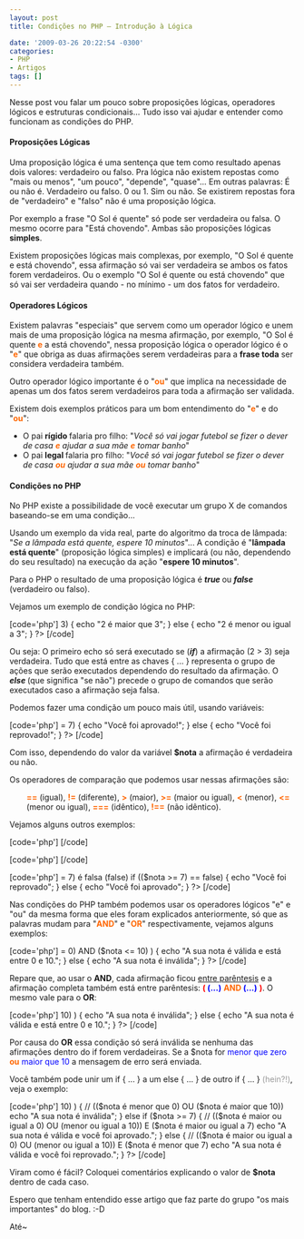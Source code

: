 ```yaml
---
layout: post
title: Condições no PHP – Introdução à Lógica

date: '2009-03-26 20:22:54 -0300'
categories:
- PHP
- Artigos
tags: []
---
```

<p>Nesse post vou falar um pouco sobre proposições lógicas, operadores lógicos e estruturas condicionais... Tudo isso vai ajudar e entender como funcionam as condições do PHP.</p>
<h4>Proposições Lógicas</h4>
<p>Uma proposição lógica é uma sentença que tem como resultado apenas dois valores: verdadeiro ou falso. Pra lógica não existem repostas como "mais ou menos", "um pouco", "depende", "quase"... Em outras palavras: É ou não é. Verdadeiro ou falso. 0 ou 1. Sim ou não. Se existirem repostas fora de "verdadeiro" e "falso" não é uma proposição lógica.</p>
<p>Por exemplo a frase "O Sol é quente" só pode ser verdadeira ou falsa. O mesmo ocorre para "Está chovendo". Ambas são proposições lógicas <strong>simples</strong>.</p>
<p>Existem proposições lógicas mais complexas, por exemplo, "O Sol é quente e está chovendo", essa afirmação só vai ser verdadeira se ambos os fatos forem verdadeiros. Ou o exemplo "O Sol é quente ou está chovendo" que só vai ser verdadeira quando - no mínimo - um dos fatos for verdadeiro.</p>
<h4>Operadores Lógicos</h4>
<p>Existem palavras "especiais" que servem como um operador lógico e unem mais de uma proposição lógica na mesma afirmação, por exemplo, "O Sol é quente <strong><span style="color: #ff6600;">e</span></strong> a está chovendo", nessa proposição lógica o operador lógico é o "<strong><span style="color: #ff6600;">e</span></strong>" que obriga as duas afirmações serem verdadeiras para a <strong>frase toda</strong> ser considera verdadeira também.</p>
<p>Outro operador lógico importante é o "<strong><span style="color: #ff6600;">ou</span></strong>" que implica na necessidade de apenas um dos fatos serem verdadeiros para toda a afirmação ser validada.</p>
<p>Existem dois exemplos práticos para um bom entendimento do "<strong><span style="color: #ff6600;">e</span></strong>" e do "<strong><span style="color: #ff6600;">ou</span></strong>":</p>
<ul>
<li>O pai <strong>rígido </strong>falaria pro filho: "<em>Você só vai jogar futebol se fizer o dever de casa <span style="color: #ff6600;"><strong>e</strong></span> ajudar a sua mãe </em><em><span style="color: #ff6600;"><strong>e</strong></span></em><em> tomar banho</em>"</li>
<li>O pai <strong>legal </strong>falaria pro filho: "<em>Você só vai jogar futebol se fizer o dever de casa </em><em><span style="color: #ff6600;"><strong>ou</strong></span></em><em> ajudar a sua mãe </em><em><span style="color: #ff6600;"><strong>ou</strong></span></em><em> tomar banho</em>"</li>
</ul>
<h4>Condições no PHP</h4>
<p>No PHP existe a possibilidade de você executar um grupo X de comandos baseando-se em uma condição...</p>
<p>Usando um exemplo da vida real, parte do algoritmo da troca de lâmpada: "<em>Se a lâmpada está quente, espere 10 minutos</em>"... A condição é "<strong>lâmpada está quente</strong>" (proposição lógica simples) e implicará (ou não, dependendo do seu resultado) na execução da ação "<strong>espere 10 minutos</strong>".</p>
<p>Para o PHP o resultado de uma proposição lógica é <em><strong>true </strong></em>ou <strong><em>false </em></strong>(verdadeiro ou falso).</p>
<p>Vejamos um exemplo de condição lógica no PHP:</p>
<p>[code='php']
<?php
if (2 > 3) {
echo "2 é maior que 3";
} else {
echo "2 é menor ou igual a 3";
}
?>
[/code]</p>
<p>Ou seja: O primeiro echo só será executado se (<strong><em>if</em></strong>) a afirmação (2 > 3) seja verdadeira. Tudo que está entre as chaves { ... } representa o grupo de ações que serão executados dependendo do resultado da afirmação. O <em><strong>else </strong></em>(que significa "se não") precede o grupo de comandos que serão executados caso a afirmação seja falsa.</p>
<p>Podemos fazer uma condição um pouco mais útil, usando variáveis:</p>
<p>[code='php']
<?php
$nota = 3;
if ($nota >= 7) {
echo "Você foi aprovado!";
} else {
echo "Você foi reprovado!";
}
?>
[/code]</p>
<p>Com isso, dependendo do valor da variável <strong>$nota</strong> a afirmação é verdadeira ou não.</p>
<p>Os operadores de comparação que podemos usar nessas afirmações são:</p>
<p style="padding-left: 30px;"><span style="color: #ff6600;"><strong>==</strong></span> (igual), <span style="color: #ff6600;"><strong>!=</strong></span> (diferente), <span style="color: #ff6600;"><strong>></strong></span> (maior), <span style="color: #ff6600;"><strong>>=</strong></span> (maior ou igual), <span style="color: #ff6600;"><strong><</strong></span> (menor), <span style="color: #ff6600;"><strong><=</strong></span> (menor ou igual), <span style="color: #ff6600;"><strong>===</strong></span> (idêntico), <strong><span style="color: #ff6600;">!==</span></strong> (não idêntico).</p>
<p>Vejamos alguns outros exemplos:</p>
<p>[code='php']
<?php
$nota = 3;
if ($nota != 10) {
echo "Você não tirou 10";
} else {
echo "Você tirou 10, parabéns!";
}
?>
[/code]</p>
<p>[code='php']
<?php
$nome = 'Thiago';
if ($nome == 'Thiago') {
echo "Olá, Thiago";
} else {
echo "Olá, Visitante";
}
?>
[/code]</p>
<p>[code='php']
<?php
$nota = 3;
// Verifica se a afirmação ($nota >= 7) é falsa (false)
if (($nota >= 7) == false) {
echo "Você foi reprovado";
} else {
echo "Você foi aprovado";
}
?>
[/code]</p>
<p>Nas condições do PHP também podemos usar os operadores lógicos "e" e "ou" da mesma forma que eles foram explicados anteriormente, só que as palavras mudam para "<span style="color: #ff6600;"><strong>AND</strong></span><span style="color: #ff6600;"><strong></strong></span>" e "<strong><span style="color: #ff6600;">OR</span></strong>" respectivamente, vejamos alguns exemplos:</p>
<p>[code='php']
<?php
$nota = 3;
if ( ($nota >= 0) AND ($nota <= 10) ) {
echo "A sua nota é válida e está entre 0 e 10.";
} else {
echo "A sua nota é inválida";
}
?>
[/code]</p>
<p>Repare que, ao usar o <strong>AND</strong>, cada afirmação ficou <span style="text-decoration: underline;">entre parêntesis</span> e a afirmação completa também está entre parêntesis: <strong><span style="color: #ff0000;">( </span><span style="color: #0000ff;">(...)</span></strong> <span style="color: #ff6600;"><strong>AND </strong></span><strong><span style="color: #0000ff;">(...)</span></strong> <strong><span style="color: #ff0000;">)</span></strong>. O mesmo vale para o <strong>OR</strong>:</p>
<p>[code='php']
<?php
$nota = 3;
if ( ($nota < 0) OR ($nota > 10) ) {
echo "A sua nota é inválida";
} else {
echo "A sua nota é válida e está entre 0 e 10.";
}
?>
[/code]</p>
<p>Por causa do <strong>OR</strong> essa condição só será inválida se nenhuma das afirmações dentro do if forem verdadeiras. Se a $nota for <span style="color: #0000ff;">menor que zero</span> <span style="color: #ff6600;"><strong>ou</strong></span> <span style="color: #0000ff;">maior que 10</span> a mensagem de erro será enviada.</p>
<p>Você também pode unir um if { ... } a um else { ... } de outro if { ... } <span style="color: #999999;">(hein?!)</span>, veja o exemplo:</p>
<p>[code='php']
<?php
$nota = 3;
if ( ($nota < 0) OR ($nota > 10) ) {
// (($nota é menor que 0) OU ($nota é maior que 10))
echo "A sua nota é inválida";
} else if ($nota >= 7) {
// (($nota é maior ou igual a 0) OU (menor ou igual a 10)) E ($nota é maior ou igual a 7)
echo "A sua nota é válida e você foi aprovado.";
} else {
// (($nota é maior ou igual a 0) OU (menor ou igual a 10)) E ($nota é menor que 7)
echo "A sua nota é válida e você foi reprovado.";
}
?>
[/code]</p>
<p>Viram como é fácil? Coloquei comentários explicando o valor de <strong>$nota</strong> dentro de cada caso.</p>
<p>Espero que tenham entendido esse artigo que faz parte do grupo "os mais importantes" do blog.  :-D</p>
<p>Até~</p>
